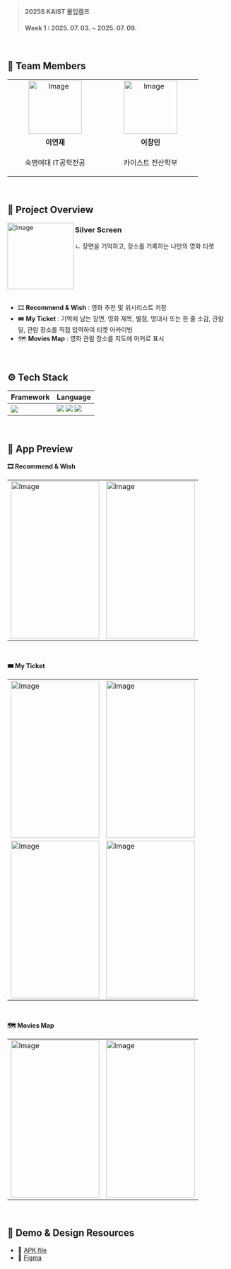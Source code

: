 > <h4>2025S KAIST 몰입캠프</h4>
> <h4>Week 1 : 2025. 07. 03. ~ 2025. 07. 09.</h4>

<br/>

## 👥 Team Members
<table>
    <tr>
      <td align="center" width="200">
        <a href="https://github.com/lyeonj">
          <img width="120" height="120" alt="Image" src="https://github.com/user-attachments/assets/20bb526c-e67b-4704-9182-7f5ed84c194e" />
          <br />
        </a>
      </td>
      <td align="center" width="200">
        <a href="https://github.com/chngmn">
          <img width="120" height="120" alt="Image" src="https://github.com/user-attachments/assets/20771cb6-a9f0-4648-87ac-f9e3268767e1" />
          <br />
        </a>
      </td>
    </tr>
    <tr>
      <td align="center">
        <b>이연재</b>
      </td>
      <td align="center">
        <b>이창민</b>
      </td>
    </tr>
  <tr>
    <td align="center">
      <p>숙명여대 IT공학전공</p>
    </td>
    <td align="center">
      <p>카이스트 전산학부</p>
    </td>
  </tr>
</table>

<br />

## 👀 Project Overview
<img align="left" width="150" height="150" alt="Image" src="https://github.com/user-attachments/assets/c19c07cc-ac2d-4c9e-821c-a0e9ba9c9af5" />

<h3>Silver Screen</h3>
ㄴ 장면을 기억하고, 장소를 기록하는 나만의 영화 티켓

<br clear="left" />
<br/>

- 🎞️ **Recommend & Wish** : 영화 추천 및 위시리스트 저장
- 🎟️ **My Ticket** : 기억에 남는 장면, 영화 제목, 별점, 명대사 또는 한 줄 소감, 관람일, 관람 장소를 직접 입력하여 티켓 아카이빙
- 🗺️ **Movies Map** : 영화 관람 장소를 지도에 마커로 표시

<br/>

## ⚙ Tech Stack
<table>
  <thead>
    <tr>
      <th>Framework</th>
      <th>Language</th>
    </tr>
  </thead>
  <tbody>
    <tr>
      <td>
        <img src="https://img.shields.io/badge/Android%20Studio-3DDC84?style=flat-square&logo=Android%20Studio&logoColor=white"/>
      </td>
      <td>
        <img src="https://img.shields.io/badge/Kotlin-7F52FF?style=flat-square&logo=Kotlin&logoColor=white"/>
        <img src="https://img.shields.io/badge/XML-005FAD?style=flat-square&logo=xml&logoColor=white"/>
        <img src="https://img.shields.io/badge/HTML5-E34F26?style=flat-square&logo=html5&logoColor=white"/>
      </td>
    </tr>
  </tbody>
</table>

<br />

## 📱 App Preview
**🎞️ Recommend & Wish**
<table>
    <tr>
        <td>
            <img width="200" height="356" alt="Image" src="https://github.com/user-attachments/assets/3a89cdc8-936b-4fdb-96a7-ee904a5addf7" />
        </td>
        <td>
            <img width="200" height="356" alt="Image" src="https://github.com/user-attachments/assets/bfe98684-c2d3-4cc9-9950-544ca63c1481" />
        </td>
    </tr>
</table>

<br/>

**🎟️ My Ticket**
<table>
    <tr>
        <td>
            <img width="200" height="356" alt="Image" src="https://github.com/user-attachments/assets/0cecd506-4ef7-4116-bc0b-8db3202216f2" />
        </td>
        <td>
            <img width="200" height="356" alt="Image" src="https://github.com/user-attachments/assets/1afbbe76-ac91-4d23-a2fd-e5bb22263d74" />
        </td>
    </tr>
    <tr>
        <td>
            <img width="200" height="356" alt="Image" src="https://github.com/user-attachments/assets/74cff1c1-83cf-46e0-be94-0aa00305edc7" />
        </td>
        <td>
            <img width="200" height="356" alt="Image" src="https://github.com/user-attachments/assets/06ee4ec3-cfc1-42f6-a6d8-95671e7a9be9" />
        </td>
    </tr>
</table>

<br/>

**🗺️ Movies Map**
<table>
    <tr>
        <td>
            <img width="200" height="356" alt="Image" src="https://github.com/user-attachments/assets/7717a07e-c4c2-4d60-8850-bff93e46d0ae" />
        </td>
        <td>
            <img width="200" height="356" alt="Image" src="https://github.com/user-attachments/assets/c5c4a9a4-7c4f-41b4-aa03-0b9a848ce4cb" />
        </td>
    </tr>
</table>

<br />

## 🔗 Demo & Design Resources
- 📂 <a href="https://drive.google.com/file/d/1WOp8KBrBVylhcjiP0NL-dffYF82_DW-n/view?usp=sharing" target="_blank">APK file</a>
- 🎨 <a href="https://www.figma.com/design/ofn0OsQJtWnXR6W8Tb5NP3/2025S-Madcamp-Week-1---Silver-Screen?node-id=0-1&t=WaG0kPPEFvBoc1GM-1" target="_blank">Figma</a>
